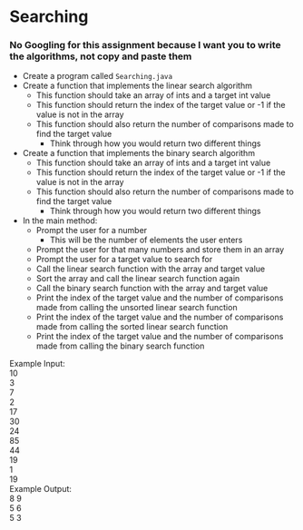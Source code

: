 # Searching

### No Googling for this assignment because I want you to write the algorithms, not copy and paste them

- Create a program called `Searching.java`
- Create a function that implements the linear search algorithm
  - This function should take an array of ints and a target int value
  - This function should return the index of the target value or -1 if the value is not in the array
  - This function should also return the number of comparisons made to find the target value
    - Think through how you would return two different things
- Create a function that implements the binary search algorithm
  - This function should take an array of ints and a target int value
  - This function should return the index of the target value or -1 if the value is not in the array
  - This function should also return the number of comparisons made to find the target value
    - Think through how you would return two different things
- In the main method: 
  - Prompt the user for a number
    - This will be the number of elements the user enters
  - Prompt the user for that many numbers and store them in an array
  - Prompt the user for a target value to search for
  - Call the linear search function with the array and target value
  - Sort the array and call the linear search function again
  - Call the binary search function with the array and target value
  - Print the index of the target value and the number of comparisons made from calling the unsorted linear search function
  - Print the index of the target value and the number of comparisons made from calling the sorted linear search function
  - Print the index of the target value and the number of comparisons made from calling the binary search function

Example Input:\
10\
3\
7\
2\
17\
30\
24\
85\
44\
19\
1\
19\
Example Output:\
8 9\
5 6\
5 3
